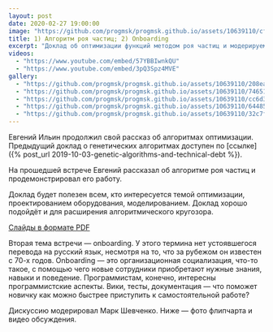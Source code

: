 ```yaml
---
layout: post
date: 2020-02-27 19:00:00
image: "https://github.com/progmsk/progmsk.github.io/assets/10639110/cfcb9f90-51f7-4bac-98ed-4ee69fff6c3b"
title: 1) Алгоритм роя частиц; 2) Onboarding
excerpt: "Доклад об оптимизации функций методом роя частиц и модерируемая дискуссия на тему включения новичка в команду."
videos:
  - "https://www.youtube.com/embed/57YBBIwnkQU"
  - "https://www.youtube.com/embed/3pQ3Spz4MVE"
gallery:
  - "https://github.com/progmsk/progmsk.github.io/assets/10639110/208ea4db-2dfa-4c21-9c9f-61616e4b098b"
  - "https://github.com/progmsk/progmsk.github.io/assets/10639110/746512c2-f372-4464-a262-1d25d94d2c34"
  - "https://github.com/progmsk/progmsk.github.io/assets/10639110/cc6d3a2b-41e9-48f3-b9d1-94e3570456d1"
  - "https://github.com/progmsk/progmsk.github.io/assets/10639110/64485c46-e729-443f-a695-1ff6d837f97b"
  - "https://github.com/progmsk/progmsk.github.io/assets/10639110/32c7fed5-0f5c-4ccc-a043-a55f3723371d"
---
```


Евгений Ильин продолжил свой рассказ об алгоритмах оптимизации. Предыдущий доклад о генетических алгоритмах доступен по [ссылке]({% post_url 2019-10-03-genetic-algorithms-and-technical-debt %}).

На прошедшей встрече Евгений рассказал об алгоритме роя частиц и продемонстрировал его работу.

Доклад будет полезен всем, кто интересуется темой оптимизации, проектированием оборудования, моделированием. Доклад хорошо подойдёт и для расширения алгоритмического кругозора.

[Слайды в формате PDF](https://github.com/progmsk/progmsk.github.io/files/14817969/particle-swarm.pdf)

Вторая тема встречи — onboarding. У этого термина нет устоявшегося перевода на русский язык, несмотря на то, что за рубежом он известен с 70-х годов. Onboarding — это организационная социализация, что-то такое, с помощью чего новые сотрудники приобретают нужные знания, навыки и поведение. Программистам, конечно, интересны программистские аспекты. Вики, тесты, документация — что поможет новичку как можно быстрее приступить к самостоятельной работе?

Дискуссию модерировал Марк Шевченко. Ниже — фото флипчарта и видео обсуждения.
